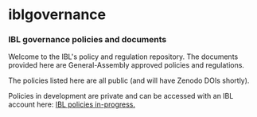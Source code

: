 # iblgovernance
### IBL governance policies and documents

Welcome to the IBL's policy and regulation repository.  The documents provided here are General-Assembly approved policies and regulations. 

The policies listed here are all public (and will have Zenodo DOIs shortly).

Policies in development are private and can be accessed with an IBL account here: [IBL policies in-progress.](https://drive.google.com/drive/folders/1SrWAIragUwYGugzLt8l-y_24U4bcC6Wr?usp=sharing)
